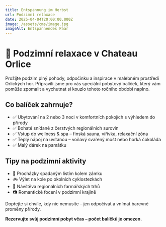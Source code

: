 ```yaml
---
title: Entspannung im Herbst
url: Podzimní relaxace
date: 2025-04-04T20:00:00.000Z
image: /assets/cms/image.jpg
imageAlt: Entspannendes Paar
---
```

# 🍂 Podzimní relaxace v Chateau Orlice

Prožijte podzim plný pohody, odpočinku a inspirace v malebném prostředí Orlických hor. Připravili jsme pro vás speciální pobytový balíček, který vám pomůže zpomalit a vychutnat si kouzlo tohoto ročního období naplno.

## Co balíček zahrnuje?

* ✅ Ubytování na 2 nebo 3 noci v komfortních pokojích s výhledem do přírody
* ✅ Bohaté snídaně z čerstvých regionálních surovin
* ✅ Vstup do wellness & spa – finská sauna, vířivka, relaxační zóna
* ✅ Teplý nápoj na uvítanou – voňavý svařený mošt nebo horká čokoláda
* ✅ Malý dárek na památku

## Tipy na podzimní aktivity

* 🍁 Procházky spadaným listím kolem zámku
* 🚲 Výlet na kole po okolních cyklostezkách
* 🎃 Návštěva regionálních farmářských trhů
* 📷 Romantické focení v podzimní krajině

Dopřejte si chvíle, kdy nic nemusíte – jen odpočívat a vnímat barevné proměny přírody.

**Rezervujte svůj podzimní pobyt včas – počet balíčků je omezen.**
